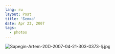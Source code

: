 ```yaml
---
lang: ru
layout: Post
title: 'Белка'
date: Apr 23, 2007
tags:
  - photos
---
```


![Sapegin-Artem-20D-2007-04-21-303-0373-lj.jpg](upload://Sapegin-Artem-20D-2007-04-21-303-0373-lj.jpg)
